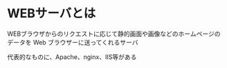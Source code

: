 # WEBサーバとは

WEBブラウザからのリクエストに応じて静的画面や画像などのホームページのデータを Web ブラウザーに送ってくれるサーバ

代表的なものに、Apache、nginx、IIS等がある

